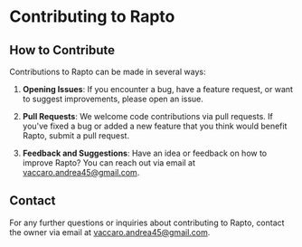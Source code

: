 # Contributing to Rapto

## How to Contribute

Contributions to Rapto can be made in several ways:

1. **Opening Issues**: If you encounter a bug, have a feature request, or want to suggest improvements, please open an issue.

2. **Pull Requests**: We welcome code contributions via pull requests. If you've fixed a bug or added a new feature that you think would benefit Rapto, submit a pull request.

3. **Feedback and Suggestions**: Have an idea or feedback on how to improve Rapto? You can reach out via email at [vaccaro.andrea45@gmail.com](mailto:vaccaro.andrea45@gmail.com).

## Contact

For any further questions or inquiries about contributing to Rapto, contact the owner via email at [vaccaro.andrea45@gmail.com](mailto:vaccaro.andrea45@gmail.com).